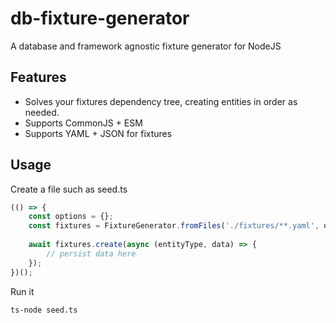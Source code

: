 # db-fixture-generator

A database and framework agnostic fixture generator for NodeJS

## Features

* Solves your fixtures dependency tree, creating entities in order as needed.
* Supports CommonJS + ESM
* Supports YAML + JSON for fixtures

## Usage

Create a file such as seed.ts

```ts
(() => {
    const options = {};
    const fixtures = FixtureGenerator.fromFiles('./fixtures/**.yaml', options);
    
    await fixtures.create(async (entityType, data) => {
        // persist data here
    });
})();
```

Run it

```shell
ts-node seed.ts
```
